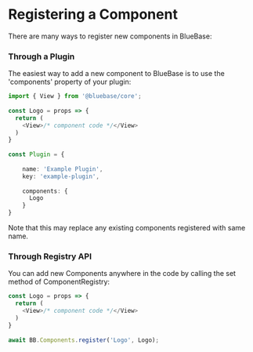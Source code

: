 # Registering a Component

There are many ways to register new components in BlueBase:

### Through a Plugin

The easiest way to add a new component to BlueBase is to use the 'components'  property of your plugin:

```typescript
import { View } from '@bluebase/core';
​
const Logo = props => {
  return (
    <View>/* component code */</View>
  )
}
​
const Plugin = {
​
    name: 'Example Plugin',
    key: 'example-plugin',
​
    components: {
      Logo
    }
}
```

Note that this may replace any existing components registered with same name.

### Through Registry API

You can add new Components anywhere in the code by calling the set method of ComponentRegistry:

```typescript
const Logo = props => {
  return (
    <View>/* component code */</View>
  )
}
​
await BB.Components.register('Logo', Logo);
```

